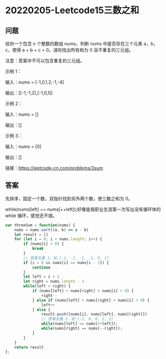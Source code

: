 # 20220205-Leetcode15三数之和

## 问题

给你一个包含 n 个整数的数组 nums，判断 nums 中是否存在三个元素 a，b，c，使得 a + b + c = 0。请你找出所有和为 0 且不重复的三元组。

注意：答案中不可以包含重复的三元组。

示例 1：

输入：nums = [-1,0,1,2,-1,-4]

输出：[[-1,-1,2],[-1,0,1]]

示例 2：

输入：nums = []

输出：[]

示例 3：

输入：nums = [0]

输出：[]

链接：https://leetcode-cn.com/problems/3sum

## 答案

先排序，固定一个数，双指针找到另外两个数，使三数之和为 0。

while(nums[left] == nums[++left]);好像是我职业生涯第一次写出没有循环体的 while 循环，感觉还不错。

```JavaScript
var threeSum = function(nums) {
    nums = nums.sort((a, b) => a - b)
    let result = []
    for (let i = 0; i < nums.length; i++) {
        if (nums[i] > 0) {
            break
        }
        // 答案去重 1，如 [-1, -1, -1, -1, 0, 1]
        if (i > 0 && nums[i] == nums[i - 1]) {
            continue
        }
        let left = i + 1
        let right = nums.length - 1
        while(left < right) {
            if (nums[left] + nums[right] + nums[i] > 0) {
                right--
            } else if (nums[left] + nums[right] + nums[i] < 0) {
                left++
            } else {
                result.push([nums[i], nums[left], nums[right]])
                // 答案去重 2，如 [-2, 0, 0, 2, 2]
                while(nums[left] == nums[++left]);
                while(nums[right] == nums[--right]);
            }
        }
    }
    return result
};
```


